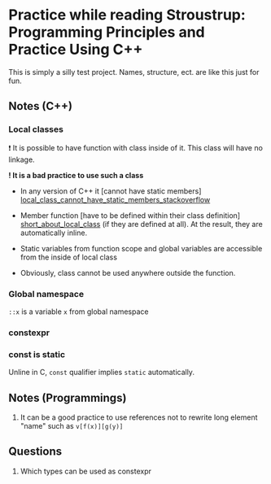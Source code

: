 # Practice while reading Stroustrup: Programming Principles and Practice Using C++

This is simply a silly test project. Names, structure, ect. are
like this just for fun.

## Notes (C++)

### Local classes

:exclamation: It is possible to have function with class inside of it.
This class will have no linkage.

**! It is a bad practice to use such a class**

* In any version of C++ it 
  [cannot have static members]
  [local_class_cannot_have_static_members_stackoverflow]
  
* Member function [have to be defined within their class definition]
  [short_about_local_class]
  (if they are defined at all). At the result, they are
  automatically inline.
  
* Static variables from function scope and global variables are
  accessible from the inside of local class
  
* Obviously, class cannot be used anywhere outside the function.
  
### Global namespace

```::x``` is a variable ```x``` from global namespace

### constexpr

### const is static

Unline in C, ```const``` qualifier implies ```static```
automatically.

## Notes (Programmings)

1. It can be a good practice to use references not to rewrite
   long element "name" such as ```v[f(x)][g(y)]```

## Questions

1. Which types can be used as constexpr



[local_class_cannot_have_static_members_stackoverflow]: https://stackoverflow.com/questions/8162994/why-arent-static-data-members-allowed-in-local-classes?utm_medium=organic&utm_source=google_rich_qa&utm_campaign=google_rich_qa
[short_about_local_class]: https://www.ibm.com/support/knowledgecenter/en/SS3KZ4_9.0.0/com.ibm.xlcpp9.bg.doc/language_ref/cplr062.htm